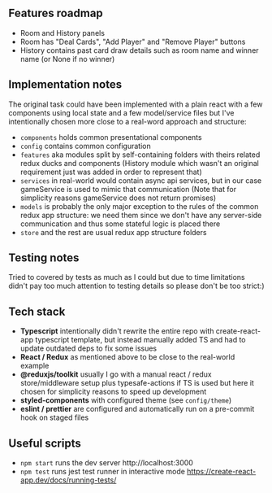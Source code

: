 ## Features roadmap

- Room and History panels
- Room has "Deal Cards", "Add Player" and "Remove Player" buttons
- History contains past card draw details such as room name and winner name (or None if no winner)

## Implementation notes

The original task could have been implemented with a plain react with a few components using local state and a few model/service files but I've intentionally chosen more close to a real-word approach and structure:

- `components` holds common presentational components
- `config` contains common configuration
- `features` aka modules split by self-containing folders with theirs related redux ducks and components (History module which wasn't an original requirement just was added in order to represent that)
- `services` in real-world would contain async api services, but in our case gameService is used to mimic that communication (Note that for simplicity reasons gameService does not return promises)
- `models` is probably the only major exception to the rules of the common redux app structure: we need them since we don't have any server-side communication and thus some stateful logic is placed there
- `store` and the rest are usual redux app structure folders

## Testing notes

Tried to covered by tests as much as I could but due to time limitations didn't pay too much attention to testing details so please don't be too strict:)

## Tech stack

- **Typescript** intentionally didn't rewrite the entire repo with create-react-app typescript template, but instead manually added TS and had to update outdated deps to fix some issues
- **React / Redux** as mentioned above to be close to the real-world example
- **@reduxjs/toolkit** usually I go with a manual react / redux store/middleware setup plus typesafe-actions if TS is used but here it chosen for simplicity reasons to speed up development
- **styled-components** with configured theme (see `config/theme`)
- **eslint / prettier** are configured and automatically run on a pre-commit hook on staged files

## Useful scripts

- `npm start` runs the dev server http://localhost:3000
- `npm test` runs jest test runner in interactive mode https://create-react-app.dev/docs/running-tests/
